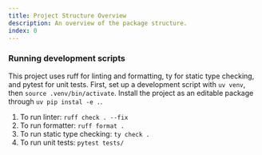 ```yaml
---
title: Project Structure Overview
description: An overview of the package structure.
index: 0
---
```


### Running development scripts
This project uses ruff for linting and formatting, ty for static type checking, and pytest for unit tests. First, set up a development script with `uv venv`, then `source .venv/bin/activate`. Install the project as an editable package through `uv pip instal -e .`.

1. To run linter: `ruff check . --fix`
2. To run formatter: `ruff format .`
3. To run static type checking: `ty check .`
4. To run unit tests: `pytest tests/`

